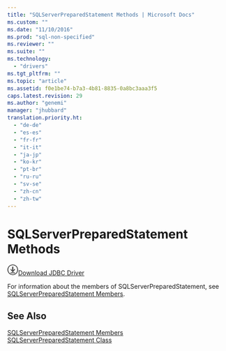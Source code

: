 ```yaml
---
title: "SQLServerPreparedStatement Methods | Microsoft Docs"
ms.custom: ""
ms.date: "11/10/2016"
ms.prod: "sql-non-specified"
ms.reviewer: ""
ms.suite: ""
ms.technology: 
  - "drivers"
ms.tgt_pltfrm: ""
ms.topic: "article"
ms.assetid: f0e1be74-b7a3-4b81-8835-0a8bc3aaa3f5
caps.latest.revision: 29
ms.author: "genemi"
manager: "jhubbard"
translation.priority.ht: 
  - "de-de"
  - "es-es"
  - "fr-fr"
  - "it-it"
  - "ja-jp"
  - "ko-kr"
  - "pt-br"
  - "ru-ru"
  - "sv-se"
  - "zh-cn"
  - "zh-tw"
---
```

# SQLServerPreparedStatement Methods
![Download](../../../ssdt/media/download.png)[Download JDBC Driver](http://go.microsoft.com/fwlink/?LinkId=245496)

  For information about the members of SQLServerPreparedStatement, see [SQLServerPreparedStatement Members](../../../connect/jdbc/reference/sqlserverpreparedstatement-members.md).  
  
## See Also  
 [SQLServerPreparedStatement Members](../../../connect/jdbc/reference/sqlserverpreparedstatement-members.md)   
 [SQLServerPreparedStatement Class](../../../connect/jdbc/reference/sqlserverpreparedstatement-class.md)  
  
  